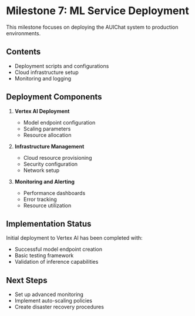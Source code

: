 # Milestone 7: ML Service Deployment

This milestone focuses on deploying the AUIChat system to production environments.

## Contents

- Deployment scripts and configurations
- Cloud infrastructure setup
- Monitoring and logging

## Deployment Components

1. **Vertex AI Deployment**
   - Model endpoint configuration
   - Scaling parameters
   - Resource allocation

2. **Infrastructure Management**
   - Cloud resource provisioning
   - Security configuration
   - Network setup

3. **Monitoring and Alerting**
   - Performance dashboards
   - Error tracking
   - Resource utilization

## Implementation Status

Initial deployment to Vertex AI has been completed with:
- Successful model endpoint creation
- Basic testing framework
- Validation of inference capabilities

## Next Steps

- Set up advanced monitoring
- Implement auto-scaling policies
- Create disaster recovery procedures